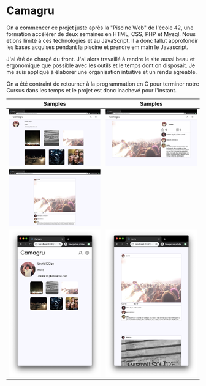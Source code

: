 # Camagru

On a commencer ce projet juste après la "Piscine Web" de l'école 42, une formation accélérer de deux semaines en HTML, CSS, PHP et Mysql. Nous etions limité à ces technologies et au JavaScript. Il a donc fallut approfondir les bases acquises pendant la piscine et prendre em main le Javascript.

J'ai été de chargé du front. J'ai alors travaillé à rendre le site aussi beau et ergonomique que possible avec les outils et le temps dont on disposait. Je me suis appliqué à élaborer une organisation intuitive et un rendu agréable.

On a été contraint de retourner à la programmation en C pour terminer notre Cursus dans les temps et le projet est donc inachevé pour l'instant.

 Samples | Samples
-------------------------|-------------------------
![](pics/pic1.png)  |  ![](pics/Pic2.png)
 ![](pics/pic3.png) |  
![](pics/pic5.png)  | ![](pics/pic4.png)
